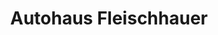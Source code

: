 ---
title: "Autohaus Fleischhauer"
url: /euskirchen/autohaus-fleischhauer-muenstereifeler-strasse/
shop: Autohaus
---